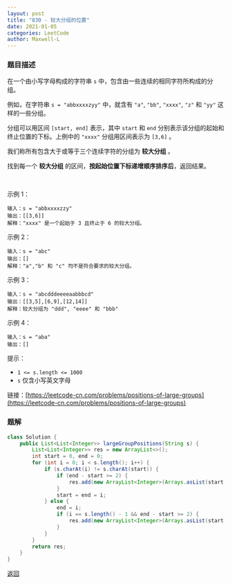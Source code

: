 ```yaml
---
layout: post
title: "830 - 较大分组的位置"
date: 2021-01-05
categories: LeetCode
author: Maxwell-L
---
```


### **题目描述**
在一个由小写字母构成的字符串 `s` 中，包含由一些连续的相同字符所构成的分组。

例如，在字符串 `s = "abbxxxxzyy"` 中，就含有 `"a"`, `"bb"`, `"xxxx"`, `"z"` 和 `"yy"` 这样的一些分组。

分组可以用区间 `[start, end]` 表示，其中 `start` 和 `end` 分别表示该分组的起始和终止位置的下标。上例中的 `"xxxx"` 分组用区间表示为 `[3,6]` 。

我们称所有包含大于或等于三个连续字符的分组为 **较大分组** 。

找到每一个 **较大分组** 的区间，**按起始位置下标递增顺序排序后**，返回结果。

 

示例 1：
```
输入：s = "abbxxxxzzy"
输出：[[3,6]]
解释："xxxx" 是一个起始于 3 且终止于 6 的较大分组。
```
示例 2：
```
输入：s = "abc"
输出：[]
解释："a","b" 和 "c" 均不是符合要求的较大分组。
```
示例 3：
```
输入：s = "abcdddeeeeaabbbcd"
输出：[[3,5],[6,9],[12,14]]
解释：较大分组为 "ddd", "eeee" 和 "bbb"
```
示例 4：
```
输入：s = "aba"
输出：[]
```

提示：
* `1 <= s.length <= 1000`
* `s` 仅含小写英文字母


链接：[https://leetcode-cn.com/problems/positions-of-large-groups](https://leetcode-cn.com/problems/positions-of-large-groups)



### **题解**
``` java
class Solution {
    public List<List<Integer>> largeGroupPositions(String s) {
        List<List<Integer>> res = new ArrayList<>();
        int start = 0, end = 0;
        for (int i = 0; i < s.length(); i++) {
            if (s.charAt(i) != s.charAt(start)) {
                if (end - start >= 2) {
                    res.add(new ArrayList<Integer>(Arrays.asList(start, end)));
                }
                start = end = i;
            } else {
                end = i;
                if (i == s.length() - 1 && end - start >= 2) {
                    res.add(new ArrayList<Integer>(Arrays.asList(start, end)));
                } 
            }
        }
        return res;
    }
}
```



[返回](https://maxwell-blog.cn/leetcode/2020/10/08/leetcode.html)